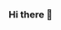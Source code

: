 ### Hi there 👋

<!--
**davidstenger/davidstenger** is a ✨ _special_ ✨ repository because its `README.md` (this file) appears on your GitHub profile.

Here are some ideas to get you started:

- 🔭 I’m currently working on ... WORK
- 🌱 I’m currently learning ... SOMETHING NEW I HOPE
- 👯 I’m looking to collaborate on ... NOTHING RIGHT NOW
- 🤔 I’m looking for help with ... EVERYTHING
- 💬 Ask me about ... NOTHING
- 📫 How to reach me: ... YELL
- 😄 Pronouns: ... 
- ⚡ Fun fact: ... IT'S HOT OUT
-->
